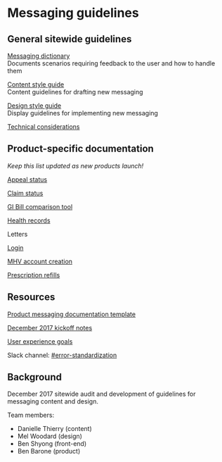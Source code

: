 # Messaging guidelines

## General sitewide guidelines

[Messaging dictionary](https://github.com/department-of-veterans-affairs/va.gov-team/blob/master/platform/design/design-system/guidelines/error-handling/Dictionary.md)<br>Documents scenarios requiring feedback to the user and how to handle them

[Content style guide](https://github.com/department-of-veterans-affairs/va.gov-team/blob/master/platform/design/design-system/guidelines/error-handling/Content%20Style%20Guide.md)<br>Content guidelines for drafting new messaging

[Design style guide](https://github.com/department-of-veterans-affairs/va.gov-team/blob/master/platform/design/design-system/guidelines/error-handling/Design%20Style%20Guide.md)<br>Display guidelines for implementing new messaging

[Technical considerations](https://github.com/department-of-veterans-affairs/va.gov-team/blob/master/platform/design/design-system/guidelines/error-handling/Technical%20considerations.md)

## Product-specific documentation

*Keep this list updated as new products launch!*

[Appeal status](https://github.com/department-of-veterans-affairs/va.gov-team/blob/master/products/claim-appeal-status/appeals-status/error-messages.md)

[Claim status](https://github.com/department-of-veterans-affairs/va.gov-team/blob/master/products/claim-appeal-status/claims-status/error-handling.md)

[GI Bill comparison tool](https://github.com/department-of-veterans-affairs/va.gov-team/blob/master/products/education-careers/school-comparison-tool/feedback-messaging.md)

[Health records](https://github.com/department-of-veterans-affairs/va.gov-team/blob/master/products/health-care/medical-records/blue-button/2016/product/feedback-messaging.md)

Letters

[Login](https://github.com/department-of-veterans-affairs/va.gov-team/blob/master/products/identity-personalization/login/error-messages/sign-in-error-handling.md)

[MHV account creation](https://github.com/department-of-veterans-affairs/va.gov-team/blob/master/products/identity-personalization/login/error-messages/mhvaccountcreation-errorhandling.md)

[Prescription refills](https://github.com/department-of-veterans-affairs/va.gov-team/blob/master/products/health-care/prescription-refills/product/2016/feedback-messaging.md)


## Resources

[Product messaging documentation template](https://github.com/department-of-veterans-affairs/va.gov-team/blob/master/platform/design/design-system/guidelines/error-handling/Feedback%20messaging%20template.md)

[December 2017 kickoff notes](https://github.com/department-of-veterans-affairs/va.gov-team/blob/master/platform/design/design-system/guidelines/error-handling/20171207-Kickoff.md)

[User experience goals](https://github.com/department-of-veterans-affairs/va.gov-team/blob/master/platform/design/design-system/guidelines/error-handling/User%20Experience%20Goals.md)

Slack channel: [#error-standardization](https://dsva.slack.com/channels/error-standardization)

## Background

December 2017 sitewide audit and development of guidelines for messaging content and design.

Team members:

- Danielle Thierry (content)
- Mel Woodard (design)
- Ben Shyong (front-end)
- Ben Barone (product)
